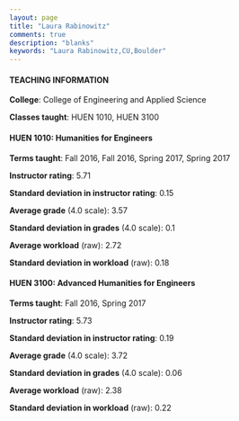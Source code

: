```yaml
---
layout: page
title: "Laura Rabinowitz" 
comments: true
description: "blanks"
keywords: "Laura Rabinowitz,CU,Boulder"
---
```

<head>
<script src="https://ajax.googleapis.com/ajax/libs/jquery/2.1.3/jquery.min.js"></script>
<script src="https://dl.dropboxusercontent.com/s/pc42nxpaw1ea4o9/highcharts.js?dl=0"></script>
<!-- <script src="../assets/js/highcharts.js"></script> -->
<style type="text/css">@font-face {
	font-family: "Bebas Neue";
	src: url(https://www.filehosting.org/file/details/544349/BebasNeue Regular.otf) format("opentype");
	}
	h1.Bebas { 
		font-family: "Bebas Neue", Verdana, Tahoma;
	}
</style>
</head>
	   
#### TEACHING INFORMATION

**College**: College of Engineering and Applied Science

**Classes taught**: HUEN 1010, HUEN 3100

#### HUEN 1010: Humanities for Engineers

**Terms taught**: Fall 2016, Fall 2016, Spring 2017, Spring 2017

**Instructor rating**: 5.71

**Standard deviation in instructor rating**: 0.15

**Average grade** (4.0 scale): 3.57

**Standard deviation in grades** (4.0 scale): 0.1

**Average workload** (raw): 2.72

**Standard deviation in workload** (raw): 0.18

#### HUEN 3100: Advanced Humanities for Engineers

**Terms taught**: Fall 2016, Spring 2017

**Instructor rating**: 5.73

**Standard deviation in instructor rating**: 0.19

**Average grade** (4.0 scale): 3.72

**Standard deviation in grades** (4.0 scale): 0.06

**Average workload** (raw): 2.38

**Standard deviation in workload** (raw): 0.22


